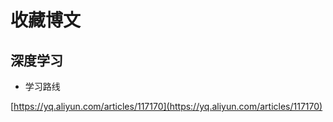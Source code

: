 # 收藏博文



## 深度学习

* 学习路线

[https://yq.aliyun.com/articles/117170](https://yq.aliyun.com/articles/117170)



